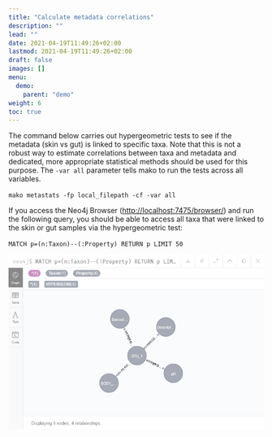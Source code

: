 ```yaml
---
title: "Calculate metadata correlations"
description: ""
lead: ""
date: 2021-04-19T11:49:26+02:00
lastmod: 2021-04-19T11:49:26+02:00
draft: false
images: []
menu: 
  demo:
    parent: "demo"
weight: 6
toc: true
---
```


The command below carries out hypergeometric tests to see if the metadata (skin vs gut) is linked to specific taxa. Note that this is not a robust way to estimate correlations between taxa and metadata and dedicated, more appropriate statistical methods should be used for this purpose. The <code>-var all</code> parameter tells mako to run the tests across all variables. 

<code>mako metastats -fp local_filepath -cf -var all</code>

If you access the Neo4j Browser (<a href="http://localhost:7475/browser/">http://localhost:7475/browser/</a>) and run the following query, you should be able to access all taxa that were linked to the skin or gut samples via the hypergeometric test:

<code>MATCH p=(n:Taxon)--(:Property) RETURN p LIMIT 50</code>

<img src="/images/demo_4.PNG" alt="Metadata links to taxa." width="600"> 
